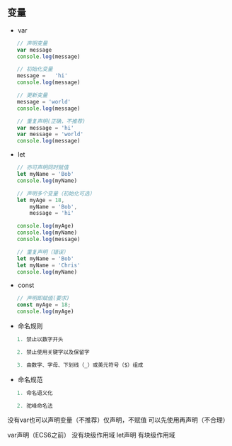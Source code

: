 ## 变量

- var

```JavaScript
   // 声明变量
   var message
   console.log(message)

   // 初始化变量
   message =   'hi'
   console.log(message)

   // 更新变量
   message = 'world'
   console.log(message)

   // 重复声明(正确，不推荐)
   var message = 'hi'
   var message = 'world'
   console.log(message)
```

- let

```JavaScript
   // 亦可声明同时赋值
   let myName = 'Bob'
   console.log(myName)

   // 声明多个变量（初始化可选）
   let myAge = 18,
       myName = 'Bob',
       message = 'hi'

   console.log(myAge)   
   console.log(myName)
   console.log(message)

   // 重复声明（错误）
   let myName = 'Bob'
   let myName = 'Chris'
   console.log(myName)
```

- const

```JavaScript
   // 声明即赋值(要求)
   const myAge = 18;
   console.log(myAge)
```

- 命名规则

```JavaScript
   1. 禁止以数字开头

   2. 禁止使用关键字以及保留字

   3. 由数字、字母、下划线（_）或美元符号（$）组成
```

- 命名规范

```JavaScript
   1. 命名语义化

   2. 驼峰命名法
```

没有var也可以声明变量（不推荐）仅声明，不赋值
可以先使用再声明（不合理）

var声明（ECS6之前）
没有块级作用域
let声明
有块级作用域
